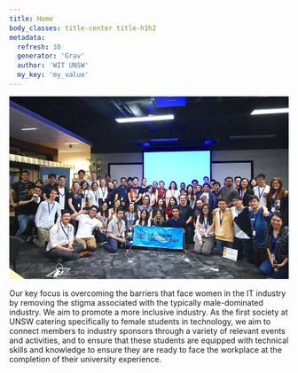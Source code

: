 ```yaml
---
title: Home
body_classes: title-center title-h1h2
metadata:
  refresh: 30
  generator: 'Grav'
  author: 'WIT UNSW'
  my_key: 'my_value'
---
```

![](banner.jpg)

Our key focus is overcoming the barriers that face women in the IT industry by removing the stigma associated with the typically male-dominated industry. We aim to promote a more inclusive industry. As the first society at UNSW catering specifically to female students in technology, we aim to connect members to industry sponsors through a variety of relevant events and activities, and to ensure that these students are equipped with technical skills and knowledge to ensure they are ready to face the workplace at the completion of their university experience.
